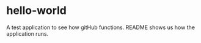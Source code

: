 # hello-world
A test application to see how gitHub functions.
README shows us how the application runs.
